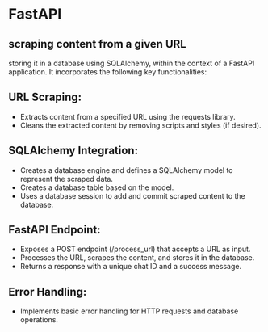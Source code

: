 # FastAPI
## scraping content from a given URL 
storing it in a database using SQLAlchemy, within the context of a FastAPI application. It incorporates the following key functionalities:

## **URL Scraping**: 

- Extracts content from a specified URL using the requests library.
- Cleans the extracted content by removing scripts and styles (if desired).
## **SQLAlchemy Integration**:

- Creates a database engine and defines a SQLAlchemy model to represent the scraped data.
- Creates a database table based on the model.
- Uses a database session to add and commit scraped content to the database.
## **FastAPI Endpoint**:

- Exposes a POST endpoint (/process_url) that accepts a URL as input.
- Processes the URL, scrapes the content, and stores it in the database.
- Returns a response with a unique chat ID and a success message.
## **Error Handling**:

- Implements basic error handling for HTTP requests and database operations.
